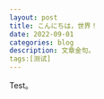```yaml
---
layout: post
title: こんにちは，世界！
date: 2022-09-01
categories: blog
description: 文章金句。
tags:[测试]
---
```


Test。












